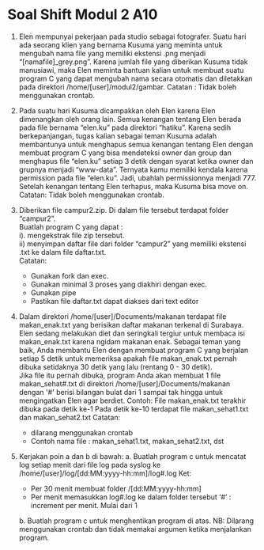 # Soal Shift Modul 2 A10

1.  Elen mempunyai pekerjaan pada studio sebagai fotografer. Suatu hari ada seorang klien yang bernama Kusuma yang meminta untuk mengubah nama file yang memiliki ekstensi .png menjadi “[namafile]_grey.png”. Karena jumlah file yang diberikan Kusuma tidak manusiawi, maka Elen meminta bantuan kalian untuk membuat suatu program C yang dapat mengubah nama secara otomatis dan diletakkan pada direktori /home/[user]/modul2/gambar.
Catatan : Tidak boleh menggunakan crontab.

2.  Pada suatu hari Kusuma dicampakkan oleh Elen karena Elen dimenangkan oleh orang lain. Semua kenangan tentang Elen berada pada file bernama “elen.ku” pada direktori “hatiku”. Karena sedih berkepanjangan, tugas kalian sebagai teman Kusuma adalah membantunya untuk menghapus semua kenangan tentang Elen dengan membuat program C yang bisa mendeteksi owner dan group dan menghapus file “elen.ku” setiap 3 detik dengan syarat ketika owner dan grupnya menjadi “www-data”. Ternyata kamu memiliki kendala karena permission pada file “elen.ku”. Jadi, ubahlah permissionnya menjadi 777. Setelah kenangan tentang Elen terhapus, maka Kusuma bisa move on.
Catatan: Tidak boleh menggunakan crontab.

3.  Diberikan file campur2.zip. Di dalam file tersebut terdapat folder “campur2”.  
    Buatlah program C yang dapat :  
    i).  mengekstrak file zip tersebut.  
    ii) menyimpan daftar file dari folder “campur2” yang memiliki ekstensi .txt ke dalam file daftar.txt.  
    Catatan:
	- Gunakan fork dan exec.
	- Gunakan minimal 3 proses yang diakhiri dengan exec.
	- Gunakan pipe
	- Pastikan file daftar.txt dapat diakses dari text editor

4.  Dalam direktori /home/[user]/Documents/makanan terdapat file makan_enak.txt yang berisikan daftar makanan terkenal di Surabaya. Elen sedang melakukan diet dan seringkali tergiur untuk membaca isi makan_enak.txt karena ngidam makanan enak. Sebagai teman yang baik, Anda membantu Elen dengan membuat program C yang berjalan setiap 5 detik untuk memeriksa apakah file makan_enak.txt pernah dibuka setidaknya 30 detik yang lalu (rentang 0 - 30 detik).  
    Jika file itu pernah dibuka, program Anda akan membuat 1 file makan_sehat#.txt di direktori /home/[user]/Documents/makanan dengan '#' berisi bilangan bulat dari 1 sampai tak hingga untuk mengingatkan Elen agar berdiet.
    Contoh:
    File makan_enak.txt terakhir dibuka pada detik ke-1
    Pada detik ke-10 terdapat file makan_sehat1.txt dan makan_sehat2.txt
    Catatan:
    - dilarang menggunakan crontab
    - Contoh nama file : makan_sehat1.txt, makan_sehat2.txt, dst

5.  Kerjakan poin a dan b di bawah:
	a. Buatlah program c untuk mencatat log setiap menit dari file log pada syslog ke /home/[user]/log/[dd:MM:yyyy-hh:mm]/log#.log
    Ket:
    - Per 30 menit membuat folder /[dd:MM:yyyy-hh:mm]
    - Per menit memasukkan log#.log ke dalam folder tersebut
    ‘#’ : increment per menit. Mulai dari 1

	b. Buatlah program c untuk menghentikan program di atas.
    NB: Dilarang menggunakan crontab dan tidak memakai argumen ketika menjalankan program.
